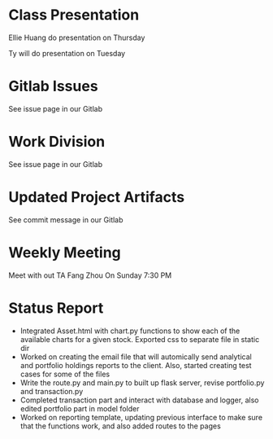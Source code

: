 # Class Presentation
Ellie Huang do presentation on Thursday

Ty will do presentation on Tuesday

# Gitlab Issues
See issue page in our Gitlab

# Work Division
See issue page in our Gitlab

# Updated Project Artifacts
See commit message in our Gitlab

# Weekly Meeting
Meet with out TA Fang Zhou On Sunday 7:30 PM

# Status Report
* Integrated Asset.html with chart.py functions to show each of the available charts for a given stock. Exported css to separate file in static dir
* Worked on creating the email file that will automically send analytical and portfolio holdings reports to the client. Also, started creating test cases for some of the files
* Write the route.py and main.py to built up flask server, revise portfolio.py and transaction.py
* Completed transaction part and interact with database and logger, also edited portfolio part in model folder
* Worked on reporting template, updating previous interface to make sure that the functions work,  and also added routes to the pages